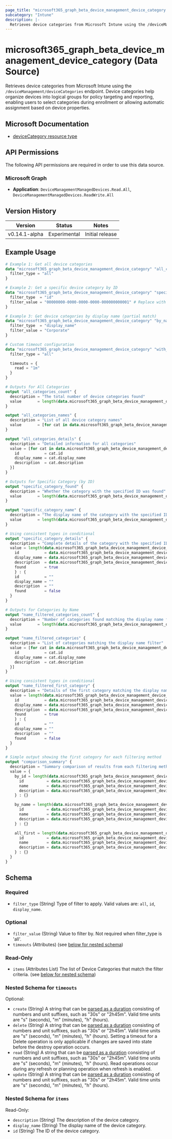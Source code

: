 ```yaml
---
page_title: "microsoft365_graph_beta_device_management_device_category Data Source - terraform-provider-microsoft365"
subcategory: "Intune"
description: |-
  Retrieves device categories from Microsoft Intune using the /deviceManagement/deviceCategories endpoint. Device categories help organize devices into logical groups for policy targeting and reporting, enabling users to select categories during enrollment or allowing automatic assignment based on device properties.
---
```


# microsoft365_graph_beta_device_management_device_category (Data Source)

Retrieves device categories from Microsoft Intune using the `/deviceManagement/deviceCategories` endpoint. Device categories help organize devices into logical groups for policy targeting and reporting, enabling users to select categories during enrollment or allowing automatic assignment based on device properties.

## Microsoft Documentation

- [deviceCategory resource type](https://learn.microsoft.com/en-us/graph/api/resources/intune-shared-devicecategory?view=graph-rest-beta)

## API Permissions

The following API permissions are required in order to use this data source.

### Microsoft Graph

- **Application**: `DeviceManagementManagedDevices.Read.All`, `DeviceManagementManagedDevices.ReadWrite.All`

## Version History

| Version | Status | Notes |
|---------|--------|-------|
| v0.14.1-alpha | Experimental | Initial release |

## Example Usage

```terraform
# Example 1: Get all device categories
data "microsoft365_graph_beta_device_management_device_category" "all_categories" {
  filter_type = "all"
}

# Example 2: Get a specific device category by ID
data "microsoft365_graph_beta_device_management_device_category" "specific_category" {
  filter_type  = "id"
  filter_value = "00000000-0000-0000-0000-000000000001" # Replace with actual ID
}

# Example 3: Get device categories by display name (partial match)
data "microsoft365_graph_beta_device_management_device_category" "by_name" {
  filter_type  = "display_name"
  filter_value = "Corporate"
}

# Custom timeout configuration
data "microsoft365_graph_beta_device_management_device_category" "with_timeout" {
  filter_type = "all"

  timeouts = {
    read = "1m"
  }
}

# Outputs for All Categories
output "all_categories_count" {
  description = "The total number of device categories found"
  value       = length(data.microsoft365_graph_beta_device_management_device_category.all_categories.items)
}

output "all_categories_names" {
  description = "List of all device category names"
  value       = [for cat in data.microsoft365_graph_beta_device_management_device_category.all_categories.items : cat.display_name]
}

output "all_categories_details" {
  description = "Detailed information for all categories"
  value = [for cat in data.microsoft365_graph_beta_device_management_device_category.all_categories.items : {
    id           = cat.id
    display_name = cat.display_name
    description  = cat.description
  }]
}

# Outputs for Specific Category (by ID)
output "specific_category_found" {
  description = "Whether the category with the specified ID was found"
  value       = length(data.microsoft365_graph_beta_device_management_device_category.specific_category.items) > 0
}

output "specific_category_name" {
  description = "The display name of the category with the specified ID"
  value       = length(data.microsoft365_graph_beta_device_management_device_category.specific_category.items) > 0 ? data.microsoft365_graph_beta_device_management_device_category.specific_category.items[0].display_name : ""
}

# Using consistent types in conditional
output "specific_category_details" {
  description = "Complete details of the category with the specified ID"
  value = length(data.microsoft365_graph_beta_device_management_device_category.specific_category.items) > 0 ? {
    id           = data.microsoft365_graph_beta_device_management_device_category.specific_category.items[0].id
    display_name = data.microsoft365_graph_beta_device_management_device_category.specific_category.items[0].display_name
    description  = data.microsoft365_graph_beta_device_management_device_category.specific_category.items[0].description
    found        = true
    } : {
    id           = ""
    display_name = ""
    description  = ""
    found        = false
  }
}

# Outputs for Categories by Name
output "name_filtered_categories_count" {
  description = "Number of categories found matching the display name filter"
  value       = length(data.microsoft365_graph_beta_device_management_device_category.by_name.items)
}

output "name_filtered_categories" {
  description = "List of categories matching the display name filter"
  value = [for cat in data.microsoft365_graph_beta_device_management_device_category.by_name.items : {
    id           = cat.id
    display_name = cat.display_name
    description  = cat.description
  }]
}

# Using consistent types in conditional
output "name_filtered_first_category" {
  description = "Details of the first category matching the display name filter (if any)"
  value = length(data.microsoft365_graph_beta_device_management_device_category.by_name.items) > 0 ? {
    id           = data.microsoft365_graph_beta_device_management_device_category.by_name.items[0].id
    display_name = data.microsoft365_graph_beta_device_management_device_category.by_name.items[0].display_name
    description  = data.microsoft365_graph_beta_device_management_device_category.by_name.items[0].description
    found        = true
    } : {
    id           = ""
    display_name = ""
    description  = ""
    found        = false
  }
}

# Simple output showing the first category for each filtering method
output "comparison_summary" {
  description = "Summary comparison of results from each filtering method"
  value = {
    by_id = length(data.microsoft365_graph_beta_device_management_device_category.specific_category.items) > 0 ? {
      id          = data.microsoft365_graph_beta_device_management_device_category.specific_category.items[0].id
      name        = data.microsoft365_graph_beta_device_management_device_category.specific_category.items[0].display_name
      description = data.microsoft365_graph_beta_device_management_device_category.specific_category.items[0].description
    } : {}

    by_name = length(data.microsoft365_graph_beta_device_management_device_category.by_name.items) > 0 ? {
      id          = data.microsoft365_graph_beta_device_management_device_category.by_name.items[0].id
      name        = data.microsoft365_graph_beta_device_management_device_category.by_name.items[0].display_name
      description = data.microsoft365_graph_beta_device_management_device_category.by_name.items[0].description
    } : {}

    all_first = length(data.microsoft365_graph_beta_device_management_device_category.all_categories.items) > 0 ? {
      id          = data.microsoft365_graph_beta_device_management_device_category.all_categories.items[0].id
      name        = data.microsoft365_graph_beta_device_management_device_category.all_categories.items[0].display_name
      description = data.microsoft365_graph_beta_device_management_device_category.all_categories.items[0].description
    } : {}
  }
}
```

<!-- schema generated by tfplugindocs -->
## Schema

### Required

- `filter_type` (String) Type of filter to apply. Valid values are: `all`, `id`, `display_name`.

### Optional

- `filter_value` (String) Value to filter by. Not required when filter_type is 'all'.
- `timeouts` (Attributes) (see [below for nested schema](#nestedatt--timeouts))

### Read-Only

- `items` (Attributes List) The list of Device Categories that match the filter criteria. (see [below for nested schema](#nestedatt--items))

<a id="nestedatt--timeouts"></a>
### Nested Schema for `timeouts`

Optional:

- `create` (String) A string that can be [parsed as a duration](https://pkg.go.dev/time#ParseDuration) consisting of numbers and unit suffixes, such as "30s" or "2h45m". Valid time units are "s" (seconds), "m" (minutes), "h" (hours).
- `delete` (String) A string that can be [parsed as a duration](https://pkg.go.dev/time#ParseDuration) consisting of numbers and unit suffixes, such as "30s" or "2h45m". Valid time units are "s" (seconds), "m" (minutes), "h" (hours). Setting a timeout for a Delete operation is only applicable if changes are saved into state before the destroy operation occurs.
- `read` (String) A string that can be [parsed as a duration](https://pkg.go.dev/time#ParseDuration) consisting of numbers and unit suffixes, such as "30s" or "2h45m". Valid time units are "s" (seconds), "m" (minutes), "h" (hours). Read operations occur during any refresh or planning operation when refresh is enabled.
- `update` (String) A string that can be [parsed as a duration](https://pkg.go.dev/time#ParseDuration) consisting of numbers and unit suffixes, such as "30s" or "2h45m". Valid time units are "s" (seconds), "m" (minutes), "h" (hours).


<a id="nestedatt--items"></a>
### Nested Schema for `items`

Read-Only:

- `description` (String) The description of the device category.
- `display_name` (String) The display name of the device category.
- `id` (String) The ID of the device category.